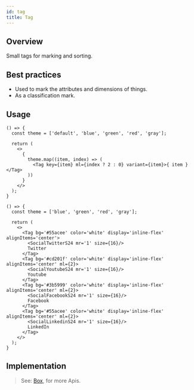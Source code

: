 ```yaml
---
id: tag
title: Tag
---
```


## Overview

Small tags for marking and sorting.

## Best practices

* Used to mark the attributes and dimensions of things.
* As a classification mark.

## Usage

```tsx live title=Basic enableSwitchTheme enableExportToCodePen enableHideEditor
() => {
  const theme = ['default', 'blue', 'green', 'red', 'gray'];

  return (
    <>
      {
        theme.map((item, index) => (
          <Tag key={item} ml={index ? 2 : 0} variant={item}>{ item }</Tag>
        ))
      }
    </>
  );
}
```

```tsx live title=With,Icons enableSwitchTheme enableExportToCodePen enableHideEditor
() => {
  const theme = ['blue', 'green', 'red', 'gray'];

  return (
    <>
      <Tag bg='#55acee' color='white' display='inline-flex' alignItems='center'>
        <SocialTwitterS24 mr='1' size={16}/>
        Twitter
      </Tag>
      <Tag bg='#cd201f' color='white' display='inline-flex' alignItems='center' ml={2}>
        <SocialYoutubeS24 mr='1' size={16}/>
        Youtube
      </Tag>
      <Tag bg='#3b5999' color='white' display='inline-flex' alignItems='center' ml={2}>
        <SocialFacebookS24 mr='1' size={16}/>
        Facebook
      </Tag>
      <Tag bg='#55acee' color='white' display='inline-flex' alignItems='center' ml={2}>
        <SocialLinkedinS24 mr='1' size={16}/>
        LinkedIn
      </Tag>
    </>
  );
}
```

## Implementation

> See: [Box](/docs/web/uikit/components/box), for more Apis.
